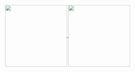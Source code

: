 <a href="https://github.com/thEchroniCamateuR/github-readme-stats">
  <img height=200 align="center" src="https://github-readme-stats.vercel.app/api/top-langs/?username=thEchroniCamateuR" />
</a>
<a>
  <img height=200 align="center" src="https://github.com/thEchroniCamateuR/thEchroniCamateuR/blob/main/cut-with-katana-katana-hit.gif" />
</a>
